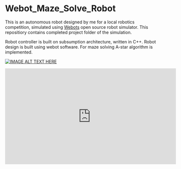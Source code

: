 # Webot_Maze_Solve_Robot

This is an autonomous robot designed by me for a local robotics competition, simulated using [Webots](https://cyberbotics.com) open source robot simulator. This repositiory contains completed project folder of the simulation.

Robot controller is built on subsumption architecture, written in C++. 
Robot design is built using webot software.
For maze solving A-star algorithm is implemented.

[![IMAGE ALT TEXT HERE](https://img.youtube.com/vi/obW6qpAt8MI/0.jpg)](https://www.youtube.com/watch?v=obW6qpAt8MI)

<iframe width="560" height="315" src="https://www.youtube.com/embed/obW6qpAt8MI" title="YouTube video player" frameborder="0" allow="accelerometer; autoplay; clipboard-write; encrypted-media; gyroscope; picture-in-picture" allowfullscreen></iframe>

